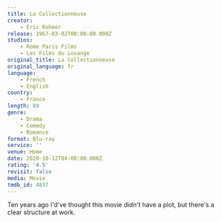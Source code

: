```yaml
---
title: La Collectionneuse
creator:
    - Éric Rohmer
release: 1967-03-02T00:00:00.000Z
studios:
    - Rome Paris Films
    - Les Films du Losange
original_title: La Collectionneuse
original_language: fr
language:
    - French
    - English
country:
    - France
length: 89
genre:
    - Drama
    - Comedy
    - Romance
format: Blu-ray
service: ''
venue: Home
date: 2020-10-12T04:00:00.000Z
rating: '4.5'
revisit: false
media: Movie
tmdb_id: 4837
---
```


Ten years ago I'd've thought this movie didn't have a plot, but there's a clear structure at work.
